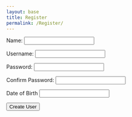 ```yaml
---
layout: base
title: Register
permalink: /Register/
--- 
```


<div class="purple-form">
    <form id="registerForm">
        <p><label>
            Name:
            <input type="text" name="name" id="name" required>
        </label></p>
        <p><label>
            Username:
            <input type="text" name="uid" id="uid" required>
        </label></p>
        <p><label>
            Password:
            <input type="password" name="password" id="password" required>
        </label></p>
        <p><label>
            Confirm Password:
            <input type="password" name="confirmPassword" id="confirmPassword" required>
        </label></p>
       <p><label for="dob">
            Date of Birth
            <input type="text" id="dob" name="dob" required>
        </label></p>
        <input type="submit" value="Create User">
    </form>
</div>

<script>
    document.addEventListener('DOMContentLoaded', function() {
        document.getElementById('registerForm').addEventListener('submit', function(event) {
            event.preventDefault(); // Prevent default form submission
            create_user();
        });
    });
    function create_user(){
        const name = document.getElementById('name').value;// DEFINE VALUES
        const uid =  document.getElementById('uid').value;
        const password = document.getElementById('password').value;
        const confirmPassword = document.getElementById('confirmPassword').value;
        const dob = document.getElementById('dob').value;
        if (password !== confirmPassword) {
            alert("Passwords do not match");
            return;
        }
        const formData = {
            "name": name,
            "uid": uid,
            "password": password,
            "dob": dob,
            // Add other form fields as needed
        };            
        fetch('http://127.0.0.1:8340/api/users/', {
            // https://fitness-back.stu.nighthawkcodingsociety.com/api/users
            // http://127.0.0.1:8340/api/users/
            method: 'POST',
            headers: {
                'Content-Type': 'application/json'
            },
            body: JSON.stringify(formData)
        })
            .then(response => {
                if (response.ok) {
                window.location.href = '/frontTri2/login/'; // Redirect upon successful user creation
            } else {
                console.error('User creation failed');
                alert("User Creation failed. Try again.");
            }
        })
        .catch(error => {
            console.error('Error:', error);
        });
    }
</script>